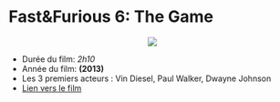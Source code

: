 ﻿# Fast&Furious 6: The Game

<div style="text-align:center"><img src="https://i2.cdscdn.com/pdt2/8/9/5/1/700x700/auc2009823590895/rw/affiche-du-film-fast-furious-6-dimensions-28.jpg"></div>

* Durée du film: *2h10*
* Année du film: **(2013)**
* Les 3 premiers acteurs : Vin Diesel, Paul Walker, Dwayne Johnson
* [Lien vers le film](http://www.imdb.com/title/tt1905041/?ref_=nv_sr_2)
